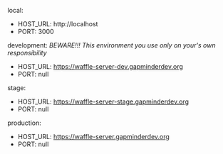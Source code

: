 local:
  - HOST_URL: http://localhost
  - PORT: 3000

development: *BEWARE!!! This environment you use only on your's own responsibility*
  - HOST_URL: https://waffle-server-dev.gapminderdev.org
  - PORT: null

stage:
  - HOST_URL: https://waffle-server-stage.gapminderdev.org
  - PORT: null

production:
  - HOST_URL: https://waffle-server.gapminderdev.org
  - PORT: null
